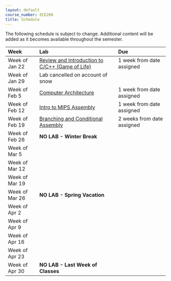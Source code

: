 ```yaml
---
layout: default
course_number: ECE260
title: Schedule
---
```


The following schedule is subject to change.
Additional content will be added as it becomes available throughout the semester.<br>


**Week**       | **Lab**                                                                |  **Due**                                                                                                                   
:--------------|:-----------------------------------------------------------------------|:--------------------------    
Week of Jan 22 |  [Review and Introduction to C/C++ (Game of Life)](labs/lab01.html)    |  1 week from date assigned
Week of Jan 29 |  Lab cancelled on account of snow                                      |
Week of Feb 5  |  [Computer Architecture](labs/lab02.html)                              |  1 week from date assigned
Week of Feb 12 |  [Intro to MIPS Assembly](labs/lab03.html)                             |  1 week from date assigned
Week of Feb 19 |  [Branching and Conditional Assembly](labs/lab04.html)                 |  2 weeks from date assigned
Week of Feb 26 |  **NO LAB - Winter Break**                                             |
Week of Mar 5  |                                                                        | <!-- lab 5 -->
Week of Mar 12 |                                                                        | <!-- lab 5 continued -->
Week of Mar 19 |                                                                        | <!-- lab 6 -->
Week of Mar 26 |  **NO LAB - Spring Vacation**                                          |
Week of Apr 2  |                                                                        | <!-- lab 7 -->
Week of Apr 9  |                                                                        | <!-- lab 8 -->
Week of Apr 16 |                                                                        | <!-- lab 9 -->
Week of Apr 23 |                                                                        | <!-- lab 10 -->
Week of Apr 30 |  **NO LAB - Last Week of Classes**                                     |


<!-- [Review and Introduction to C/C++](labs/lab01.html) -->
<!-- [Computer Architecture](labs/lab02.html) -->
<!-- [Intro to MIPS Assembly](labs/lab03.html) -->
<!-- [Branching and Conditional Assembly](labs/lab04.html) -->
<!-- [MIPS Procedures](labs/lab05.html) -->
<!--   Continue working on Lab #5 -->
<!-- [Introduction to Floating-Point Operations](labs/lab06.html) -->
<!-- [More Fun with Floats](labs/lab07.html) -->
<!-- [Introduction to ARM Assembly](labs/lab08.html) -->
<!-- EXAM WEEK - no lab -->
<!-- [Loop and Function Optimization](labs/lab09.html) -->
